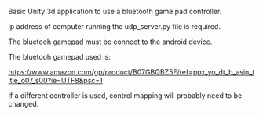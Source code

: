 Basic Unity 3d application to use a bluetooth game pad controller.

Ip address of computer running the udp_server.py file is required.

The bluetooh gamepad must be connect to the android device.

The bluetooh gamepad used is:

https://www.amazon.com/gp/product/B07GBQBZ5F/ref=ppx_yo_dt_b_asin_title_o07_s00?ie=UTF8&psc=1

If a different controller is used, control mapping will probably need to be changed.

